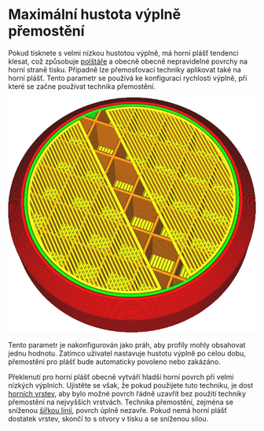 Maximální hustota výplně přemostění
====
Pokud tisknete s velmi nízkou hustotou výplně, má horní plášť tendenci klesat, což způsobuje [polštáře](../troubleshooting/pillowing.md) a obecně obecně nepravidelné povrchy na horní straně tisku. Případně lze přemosťovací techniky aplikovat také na horní plášť. Tento parametr se používá ke konfiguraci rychlosti výplně, při které se začne používat technika přemostění.

![Plášť překlenuje výplň](../../../articles/images/bridge_sparse_infill_max_density.png)

Tento parametr je nakonfigurován jako práh, aby profily mohly obsahovat jednu hodnotu. Zatímco uživatel nastavuje hustotu výplně po celou dobu, přemostění pro plášť bude automaticky povoleno nebo zakázáno.

Překlenutí pro horní plášť obecně vytváří hladší horní povrch při velmi nízkých výplních. Ujistěte se však, že pokud použijete tuto techniku, je dost [horních vrstev](../shell/top_layers.md), aby bylo možné povrch řádně uzavřít bez použití techniky přemostění na nejvyšších vrstvách. Technika přemostění, zejména se sníženou [šířkou linií](bridge_skin_material_flow_3.md), povrch úplně nezavře. Pokud nemá horní plášť dostatek vrstev, skončí to s otvory v tisku a se sníženou silou.